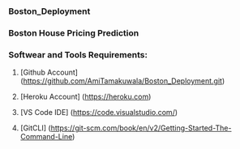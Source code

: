 ### Boston_Deployment

### Boston House Pricing Prediction

### Softwear and Tools Requirements:

1. [Github Account] (https://github.com/AmiTamakuwala/Boston_Deployment.git)

2. [Heroku Account] (https://heroku.com)

3. [VS Code IDE] (https://code.visualstudio.com/)

4. [GitCLI] (https://git-scm.com/book/en/v2/Getting-Started-The-Command-Line)

